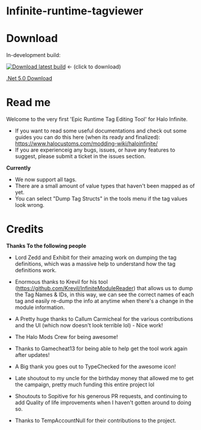 # Infinite-runtime-tagviewer 

# Download

In-development build:

[![Download latest build](https://github.com/Gamergotten/Infinite-runtime-tagviewer/actions/workflows/dotnet.yml/badge.svg)](https://nightly.link/Gamergotten/Infinite-runtime-tagviewer/workflows/dotnet/master/IRTV.zip) <- (click to download)

[.Net 5.0 Download](https://download.visualstudio.microsoft.com/download/pr/1055020b-9c1a-4fd1-bb3e-64de0de2ee65/fbb705491eaea5fd9137de9fd230bbba/dotnet-sdk-5.0.405-win-x64.exe)


# Read me
Welcome to the very first 'Epic Runtime Tag Editing Tool' for Halo Infinite. 
- If you want to read some useful documentations and check out some guides you can do this here (when its ready and finalized): https://www.halocustoms.com/modding-wiki/haloinfinite/
- If you are experienceig any bugs, issues, or have any features to suggest, please submit a ticket in the issues section.

**Currently**
- We now support all tags. 
- There are a small amount of value types that haven't been mapped as of yet.
- You can select "Dump Tag Structs" in the tools menu if the tag values look wrong.

# Credits

**Thanks To the following people**
- Lord Zedd and Exhibit for their amazing work on dumping the tag definitions, which was a massive help to understand how the tag definitions work.

- Enormous thanks to Krevil for his tool (https://github.com/Krevil/InfiniteModuleReader) that allows us to dump the Tag Names & IDs, in this way, we can see the correct names of each tag and easily re-dump the info at anytime when there's a change in the module information.

- A Pretty huge thanks to Callum Carmicheal for the various contributions and the UI (which now doesn't look terrible lol) - Nice work! 

- The Halo Mods Crew for being awesome!

- Thanks to Gamecheat13 for being able to help get the tool work again after updates!

- A Big thank you goes out to TypeChecked for the awesome icon!

- Late shoutout to my uncle for the birthday money that allowed me to get the campaign, pretty much funding this entire project lol

- Shoutouts to Sopitive for his generous PR requests, and continuing to add Quality of life improvements when I haven't gotten around to doing so.

- Thanks to TempAccountNull for their contributions to the project.
